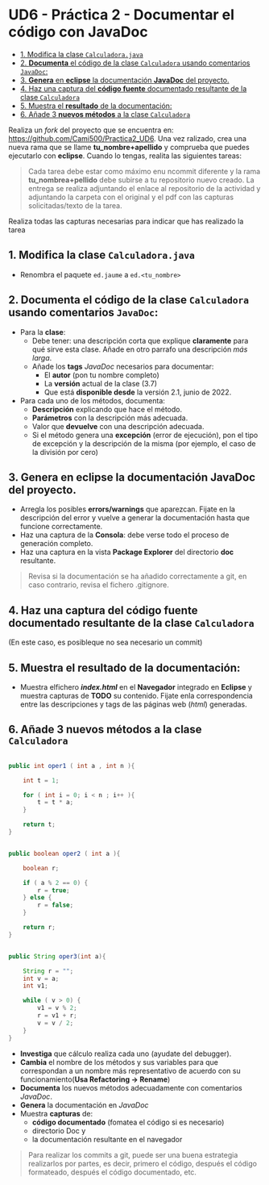 # UD6 - Práctica 2 - Documentar el código con JavaDoc

* [1. Modifica la clase `Calculadora.java`](#1-modifica-la-clase-calculadorajava)
* [2. **Documenta** el código de la clase `Calculadora` usando comentarios `JavaDoc`:](#2-documenta-el-código-de-la-clase-calculadora-usando-comentarios-javadoc)
* [3. **Genera** en **eclipse** la documentación **JavaDoc** del proyecto.](#3-genera-en-eclipse-la-documentación-javadoc-del-proyecto)
* [4. Haz una captura del **código fuente** documentado resultante de la clase `Calculadora`](#4-haz-una-captura-del-código-fuente-documentado-resultante-de-la-clase-calculadora)
* [5. Muestra el **resultado** de la documentación:](#5-muestra-el-resultado-de-la-documentación)
* [6. Añade 3 **nuevos métodos** a la clase `Calculadora`](#6-añade-3-nuevos-métodos-a-la-clase-calculadora)

Realiza un *fork* del proyecto que se encuentra en: <https://github.com/Cami500/Practica2_UD6>. Una vez ralizado, crea una nueva rama que se llame **tu_nombre+apellido** y comprueba que puedes ejecutarlo con **eclipse**. Cuando lo tengas, realita las siguientes tareas:

> Cada tarea debe estar como máximo enu ncommit diferente y la rama **tu_nombrea+pellido** debe subirse a tu repositorio nuevo creado.
> La entrega se realiza adjuntando el enlace al repositorio de la actividad y adjuntando la carpeta con el original y el pdf con las capturas solicitadas/texto de la tarea.

Realiza todas las capturas necesarias para indicar que has realizado la tarea

## 1. Modifica la clase `Calculadora.java`

* Renombra el paquete `ed.jaume` a `ed.<tu_nombre>`

## 2. **Documenta** el código de la clase `Calculadora` usando comentarios `JavaDoc`:

* Para la **clase**:
  * Debe tener: una descripción corta que explique **claramente** para qué sirve esta clase. Añade en otro parrafo una descripción *más larga*.
  * Añade los **tags** *JavaDoc* necesarios para documentar:
    * El **autor** (pon tu nombre completo)
    * La **versión** actual de la clase (3.7)
    * Que está **disponible desde** la versión 2.1, junio de 2022.
* Para cada uno de los métodos, documenta:
  * **Descripción** explicando que hace el método.
  * **Parámetros** con la descripción más adecuada.
  * Valor que **devuelve** con una descripción adecuada.
  * Si el método genera una **excepción** (error de ejecución), pon el tipo de excepción y la descripción de la misma (por ejemplo, el caso de la división por cero)

## 3. **Genera** en **eclipse** la documentación **JavaDoc** del proyecto.

* Arregla los posibles **errors/warnings** que aparezcan. Fijate en la descripción del error y vuelve a generar la documentación hasta que funcione correctamente.
* Haz una captura de la **Consola**: debe verse todo el proceso de generación completo.
* Haz una captura en la vista **Package Explorer** del directorio **doc** resultante.

> Revisa si la documentación se ha añadido correctamente a git, en caso contrario, revisa el fichero .gitignore. 

## 4. Haz una captura del **código fuente** documentado resultante de la clase `Calculadora`

(En este caso, es posibleque no sea necesario un commit)

## 5. Muestra el **resultado** de la documentación: 

* Muestra elfichero ***index.html*** en el **Navegador** integrado en **Eclipse** y muestra capturas de **TODO** su contenido. Fijate enla correspondencia entre las descripciones y tags de las páginas web (*html*) generadas.

## 6. Añade 3 **nuevos métodos** a la clase `Calculadora`

```java

public int oper1 ( int a , int n ){

    int t = 1;

    for ( int i = 0; i < n ; i++ ){
        t = t * a;
    }

    return t; 
}


public boolean oper2 ( int a ){

    boolean r;

    if ( a % 2 == 0) {
        r = true;
    } else {
        r = false;
    }

    return r;
}


public String oper3(int a){

    String r = "";
    int v = a;
    int v1;

    while ( v > 0) {
        v1 = v % 2;
        r = v1 + r;
        v = v / 2;
    }
}

```

* **Investiga** que cálculo realiza cada uno (ayudate del debugger).
* **Cambia** el nombre de los métodos y sus variables para que correspondan a un nombre más representativo de acuerdo con su funcionamiento(**Usa Refactoring -> Rename**)
* **Documenta** los nuevos métodos adecuadamente con comentarios *JavaDoc*.
* **Genera** la documentación en *JavaDoc*
* Muestra **capturas** de:
  * **código documentado** (fomatea el código si es necesario)
  * directorio Doc y
  * la documentación resultante en el navegador

> Para realizar los commits a git, puede ser una buena estrategia realizarlos por partes, es decir, primero el código, después el código formateado, después el código documentado, etc.
